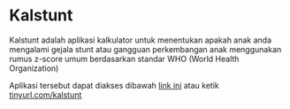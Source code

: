 # Kalstunt

Kalstunt adalah aplikasi kalkulator untuk menentukan apakah anak anda mengalami gejala stunt atau gangguan perkembangan anak menggunakan rumus z-score umum berdasarkan standar WHO (World Health Organization)

Aplikasi tersebut dapat diakses dibawah [link ini](tinyurl.com/kalstunt) atau ketik [tinyurl.com/kalstunt](tinyurl.com/kalstunt)
